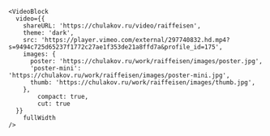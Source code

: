 	<VideoBlock
	  video={{
	    shareURL: 'https://chulakov.ru/video/raiffeisen',
	    theme: 'dark',
	    src: 'https://player.vimeo.com/external/297740832.hd.mp4?s=9494c725d65237f1772c27ae1f353de21a8ffd7a&profile_id=175',
	    images: {
	      poster: 'https://chulakov.ru/work/raiffeisen/images/poster.jpg',
	      'poster-mini': 'https://chulakov.ru/work/raiffeisen/images/poster-mini.jpg',
	      thumb: 'https://chulakov.ru/work/raiffeisen/images/thumb.jpg',
	    },
			compact: true,
			cut: true
	  }}
		fullWidth
	/>